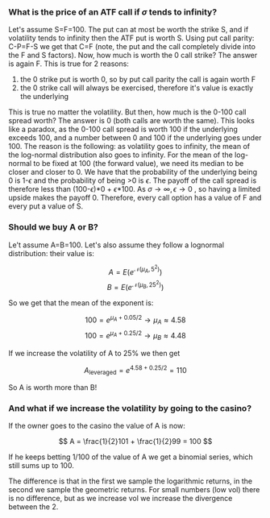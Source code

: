 ### What is the price of an ATF call if $\sigma$ tends to infinity?

Let's assume S=F=100.
The put can at most be worth the strike S, and if volatility tends to infinity then the ATF put is worth S. Using put call parity: C-P=F-S we get that C=F (note, the put and the call completely divide into the F and S factors).
Now, how much is worth the 0 call strike? The answer is again F. This is true for 2 reasons:
1) the 0 strike put is worth 0, so by put call parity the call is again worth F
2) the 0 strike call will always be exercised, therefore it's value is exactly the underlying

This is true no matter the volatility.
But then, how much is the 0-100 call spread worth? The answer is 0 (both calls are worth the same). This looks like a paradox, as the 0-100 call spread is worth 100 if the underlying exceeds 100, and a number between 0 and 100 if the underlying goes under 100.
The reason is the following: as volatility goes to infinity, the mean of the log-normal distribution also goes to infinity. For the mean of the log-normal to be fixed at 100 (the forward value), we need its median to be closer and closer to 0. We have that the probability of the underlying being 0 is 1-$\epsilon$ and the probability of being >0 is $\epsilon$. The payoff of the call spread is therefore less than (100-$\epsilon$)*0 + $\epsilon$*100. As $\sigma \rightarrow \infty, \epsilon \rightarrow 0$ , so having a limited upside makes the payoff 0.
Therefore, every call option has a value of F and every put a value of S.


### Should we buy A or B?

Le't assume A=B=100. Let's also assume they follow a lognormal distribution: their value is:

$$ 
A = E(e^{\mathcal{N}(\mu_A, 5^2)}) 
$$
$$ 
B = E(e^{\mathcal{N}(\mu_B, 25^2)})
$$

So we get that the mean of the exponent is:

$$
100 = e^{\mu_A + 0.05/2} \rightarrow \mu_A \approx 4.58
$$
$$
100 = e^{\mu_A + 0.25/2} \rightarrow \mu_B \approx 4.48
$$

If we increase the volatility of A to 25% we then get

$$
A_{\text{leveraged}} = e^{4.58 + 0.25/2} = 110
$$

So A is worth more than B!


### And what if we increase the volatility by going to the casino?

If the owner goes to the casino the value of A is now:

$$
A = \frac{1}{2}101 + \frac{1}{2}99 = 100
$$

If he keeps betting 1/100 of the value of A we get a binomial series, which still sums up to 100.

The difference is that in the first we sample the logarithmic returns, in the second we sample the geometric returns. For small numbers (low vol) there is no difference, but as we increase vol we increase the divergence between the 2.